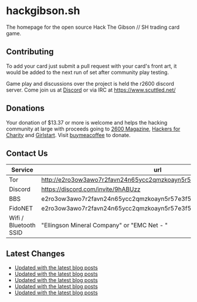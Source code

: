 # hackgibson.sh
The homepage for the open source Hack The Gibson // SH trading card game.


## Contributing

To add your card just submit a pull request with your card's front art, it would be added to the next run of set after community play testing.

Game play and discussions over the project is held the r2600 discord server. Come join us at [Discord](https://discord.com/invite/9hABUzz) or via IRC at https://www.scuttled.net/


## Donations

Your donation of $13.37 or more is welcome and helps the hacking community at large with proceeds going to [2600 Magazine](https://2600.com/), [Hackers for Charity](https://hackersforcharity.org) and [Girlstart](https://girlstart.org).  Visit [buymeacoffee](https://www.buymeacoffee.com/hackgibson.sh) to donate.


## Contact Us

Service | url
-|-
Tor | http://e2ro3ow3awo7r2favn24n65ycc2qmzkoayn5r57e3f56nvjwdcgg32ad.onion
Discord | https://discord.com/invite/9hABUzz
BBS | e2ro3ow3awo7r2favn24n65ycc2qmzkoayn5r57e3f56nvjwdcgg32ad.onion:23
FidoNET | e2ro3ow3awo7r2favn24n65ycc2qmzkoayn5r57e3f56nvjwdcgg32ad.onion:24554
Wifi / Bluetooth SSID | "Ellingson Mineral Company" or "EMC Net - <fidonet address>"

## Latest Changes
<!-- BLOG-POST-LIST:START -->
- [Updated with the latest blog posts](https://github.com/DFW2600/hackgibson.sh/commit/b2bd036a2aaf6e6c0975c2202e1132560862820a)
- [Updated with the latest blog posts](https://github.com/DFW2600/hackgibson.sh/commit/3595e816c2dcd258b050a4cd12b84895bec386b1)
- [Updated with the latest blog posts](https://github.com/DFW2600/hackgibson.sh/commit/21ecc3828a30c0d814a7c3c61b4b7038acdc5902)
- [Updated with the latest blog posts](https://github.com/DFW2600/hackgibson.sh/commit/ef3068d6659f04068b86812fb99003ec93cc1bd4)
- [Updated with the latest blog posts](https://github.com/DFW2600/hackgibson.sh/commit/36162bb1fa2f7be779c4758258f8c0b9cc0fb40c)
<!-- BLOG-POST-LIST:END -->
